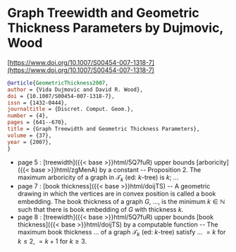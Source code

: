 # Graph Treewidth and Geometric Thickness Parameters by Dujmovic, Wood

[https://www.doi.org/10.1007/S00454-007-1318-7](https://www.doi.org/10.1007/S00454-007-1318-7)

```bibtex
@article{GeometricThickness2007,
author = {Vida Dujmovic and David R. Wood},
doi = {10.1007/S00454-007-1318-7},
issn = {1432-0444},
journaltitle = {Discret. Comput. Geom.},
number = {4},
pages = {641--670},
title = {Graph Treewidth and Geometric Thickness Parameters},
volume = {37},
year = {2007},
}
```
* page 5 : [treewidth]({{< base >}}html/5Q7fuR) upper bounds [arboricity]({{< base >}}html/zgMenA) by a constant -- Proposition 2. The maximum arboricity of a graph in $\mathcal T_k$ (ed: $k$-tree) is $k$; ...
* page 7 : [book thickness]({{< base >}}html/doijTS) -- A geometric drawing in which the vertices are in convex position is called a book embedding. The book thickness of a graph $G$, ..., is the minimum $k \in \mathbb N$ such that there is book embedding of $G$ with thickness $k$.
* page 8 : [treewidth]({{< base >}}html/5Q7fuR) upper bounds [book thickness]({{< base >}}html/doijTS) by a computable function -- The maximum book thickness ... of a graph $\mathcal T_k$ (ed: $k$-tree) satisfy ... $=k$ for $k \le 2$, $=k+1$ for $k \ge 3$.